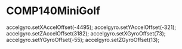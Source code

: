# COMP140MiniGolf
  accelgyro.setXAccelOffset(-4495);
  accelgyro.setYAccelOffset(-321);
  accelgyro.setZAccelOffset(3182);
  accelgyro.setXGyroOffset(73);
  accelgyro.setYGyroOffset(-55);
  accelgyro.setZGyroOffset(13);

